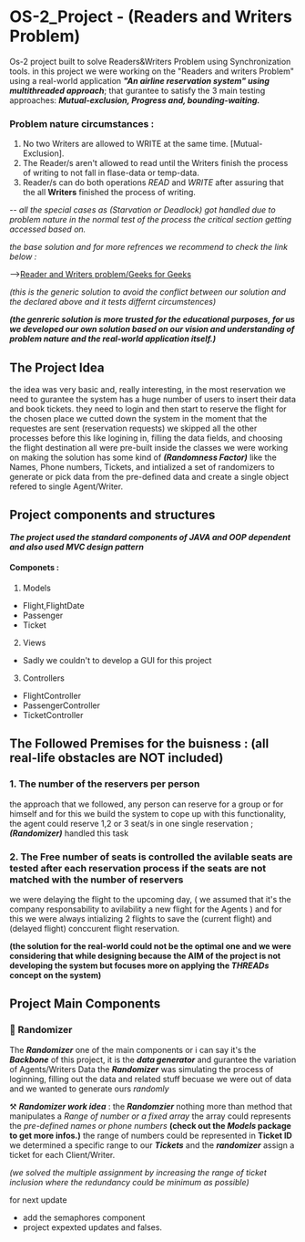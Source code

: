 # OS-2_Project - (Readers and Writers Problem)
Os-2 project built to solve Readers&Writers Problem using Synchronization tools.
in this project we were working on the "Readers and writers Problem" using a real-world application ***"An airline reservation system" using multithreaded approach***;
that gurantee to satisfy the 3 main testing approaches: ***Mutual-exclusion, Progress and, bounding-waiting.***
 
### Problem nature circumstances :
1. No two Writers are allowed to WRITE at the same time. [Mutual-Exclusion].
2. The Reader/s aren't allowed to read until the Writers finish the process of writing to not fall in flase-data or temp-data.
3. Reader/s can do both operations _READ_ and _WRITE_ after assuring that the all **Writers** finished the process of writing.

-- *all the special cases as (Starvation or Deadlock) got handled due to problem nature in the normal test of the process the critical section getting accessed based on.*

*the base solution and for more refrences we recommend to check the link below :*

-->[Reader and Writers problem/Geeks for Geeks](https://www.geeksforgeeks.org/readers-writers-problem-set-1-introduction-and-readers-preference-solution/) 

*(this is the generic solution to avoid the conflict between our solution and the declared above and it tests differnt circumstences)*

***(the genreric solution is more trusted for the educational purposes, for us we developed our own solution based on our vision and 
understanding of problem nature and the real-world application itself.)***

## The Project Idea
the idea was very basic and, really interesting, in the most reservation we need to gurantee the system has a huge number of users to insert their data and book tickets.
they need to login and then start to reserve the flight for the chosen place we cutted down the system in the moment that the requestes are sent (reservation requests) 
we skipped all the other processes before this like logining in, filling the data fields, and choosing the flight destination all were pre-built inside the classes
we were working on making the solution has some kind of ***(Randomness Factor)*** like the Names, Phone numbers, Tickets, and intialized a set of randomizers to generate or 
pick data from the pre-defined data and create a single object refered to single Agent/Writer.

## Project components and structures
***The project used the standard components of JAVA and OOP dependent and also used MVC design pattern***

#### Componets :
1. Models
  - Flight,FlightDate
  - Passenger
  - Ticket
2. Views
  - Sadly we couldn't to develop a GUI for this project
3. Controllers
  - FlightController
  - PassengerController
  - TicketController

## The Followed Premises for the buisness : (all real-life obstacles are NOT included)

### 1. The number of the reservers per person 
the approach that we followed, any person can reserve for a group or for himself and for this we build the system to cope up with this functionality, the agent
could reserve 1,2 or 3 seat/s in one single reservation ; ***(Randomizer)*** handled this task 
### 2. The Free number of seats is controlled the avilable seats are tested after each reservation process if the seats are not matched with the number of reservers
we were delaying the flight to the upcoming day, ( we assumed that it's the company responsability to avilability a new flight for the Agents )
and for this we were always intializing 2 flights to save the (current flight) and (delayed flight) conccurent flight reservation.

**(the solution for the real-world could not be the optimal one and we were considering that while designing because the AIM of the project is not developing the system but focuses more on applying the ***THREADs*** concept on the system)**
 ## Project Main Components
 ### 🔘 Randomizer
 The ***Randomizer*** one of the main components or i can say it's the ***Backbone*** of this project, it is the ***data generator*** and gurantee the variation of Agents/Writers Data the ***Randomizer*** was simulating the process of loginning, filling out the data and related stuff becuase we were out of data and we wanted to generate ours *randomly*
 
 ⚒️ ***Randomizer work idea*** : the ***Randomzier*** nothing more than method that manipulates a *Range of number or a fixed array* the array could represents the *pre-defined names or phone numbers* **(check out the ***Models*** package to get more infos.)** the range of numbers could be represented in **Ticket ID** we determined a specific range to our ***Tickets*** and the ***randomizer*** assign a ticket for each Client/Writer.
 
 *(we solved the multiple assignment by increasing the range of ticket inclusion where the redundancy could be minimum as possible)*
 
 for next update
 + add the semaphores component
 + project expexted updates and falses.
